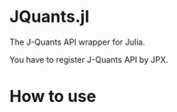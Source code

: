 # JQuants.jl

The J-Quants API wrapper for Julia.

You have to register J-Quants API by JPX.

# How to use


